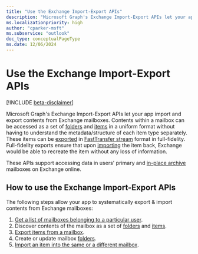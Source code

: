 ```yaml
---
title: "Use the Exchange Import-Export APIs"
description: "Microsoft Graph's Exchange Import-Export APIs let your app import and export contents from Exchange mailboxes."
ms.localizationpriority: high
author: "cparker-msft"
ms.subservice: "outlook"
doc_type: conceptualPageType
ms.date: 12/06/2024
---
```


# Use the Exchange Import-Export APIs

[!INCLUDE [beta-disclaimer](../../includes/beta-disclaimer.md)]

Microsoft Graph's Exchange Import-Export APIs let your app import and export contents from Exchange mailboxes. Contents within a mailbox can be accessed as a set of [folders](./mailboxfolder.md) and [items](./mailboxitem.md) in a uniform format without having to understand the metadata/structure of each item type separately. These items can be [exported](../api/mailbox-exportitems.md) in [FastTransfer stream](/openspecs/exchange_server_protocols/ms-oxcfxics/a2648823-0a98-43ee-98e8-590e4f7bcbbe) format in full-fidelity. Full-fidelity exports ensure that upon [importing](../api/mailbox-createimportsession.md) the item back, Exchange would be able to recreate the item without any loss of information.

These APIs support accessing data in users' primary and [in-place archive](/exchange/clients-and-mobile-in-exchange-online/archive-client-and-compliance-&-security-feature-details?tabs=Archive-features#archive-mailbox) mailboxes on Exchange online.

## How to use the Exchange Import-Export APIs

The following steps allow your app to systematically export & import contents from Exchange mailboxes:

1. [Get a list of mailboxes belonging to a particular user](../api/usersettings-list-exchange.md).
2. Discover contents of the mailbox as a set of [folders](./mailboxfolder.md) and [items](./mailboxitem.md).
3. [Export items from a mailbox](../api/mailbox-exportitems.md).
4. Create or update mailbox [folders](./mailboxfolder.md).
5. [Import an item into the same or a different mailbox](../api/mailbox-createimportsession.md).
